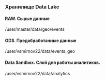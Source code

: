### Хранилище Data Lake

#### RAW. Сырые данные
/user/master/data/geo/events

#### ODS. Предобработанные данные
/user/vsmirnov22/data/events_geo

#### Data Sandbox. Слой для работы аналитиков.
/user/vsmirnov22/data/analytics
